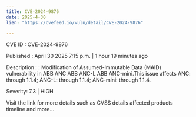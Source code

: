 ```yaml
---
title: CVE-2024-9876
date: 2025-4-30
lien: "https://cvefeed.io/vuln/detail/CVE-2024-9876"

---
```


CVE ID : CVE-2024-9876

Published :  April 30
2025
7:15 p.m. | 1 hour
19 minutes ago

Description : : Modification of Assumed-Immutable Data (MAID) vulnerability in ABB ANC
ABB ANC-L
ABB ANC-mini.This issue affects ANC: through 1.1.4; ANC-L: through 1.1.4; ANC-mini: through 1.1.4.

Severity: 7.3 | HIGH

Visit the link for more details
such as CVSS details
affected products
timeline
and more...
